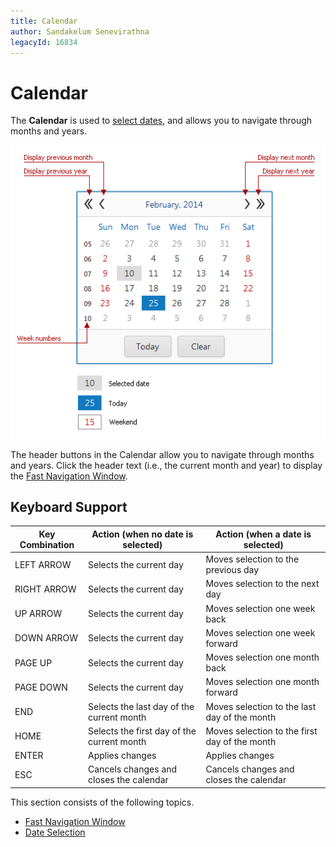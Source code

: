 ```yaml
---
title: Calendar
author: Sandakelum Senevirathna
legacyId: 16834
---
```

# Calendar
The **Calendar** is used to [select dates](calendar/date-selection.md), and allows you to navigate through months and years.

![EUD_Calendar](../../images/img22702.png)

The header buttons in the Calendar allow you to navigate through months and years. Click the header text (i.e., the current month and year) to display the [Fast Navigation Window](calendar/fast-navigation-window.md).

## Keyboard Support
| Key Combination | Action (when no date is selected) | Action (when a date is selected) |
|---|---|---|
| LEFT ARROW | Selects the current day | Moves selection to the previous day |
| RIGHT ARROW | Selects the current day | Moves selection to the next day |
| UP ARROW | Selects the current day | Moves selection one week back |
| DOWN ARROW | Selects the current day | Moves selection one week forward |
| PAGE UP | Selects the current day | Moves selection one month back |
| PAGE DOWN | Selects the current day | Moves selection one month forward |
| END | Selects the last day of the current month | Moves selection to the last day of the month |
| HOME | Selects the first day of the current month | Moves selection to the first day of the month |
| ENTER | Applies changes | Applies changes |
| ESC | Cancels changes and closes the calendar | Cancels changes and closes the calendar |

This section consists of the following topics.
* [Fast Navigation Window](calendar/fast-navigation-window.md)
* [Date Selection](calendar/date-selection.md)